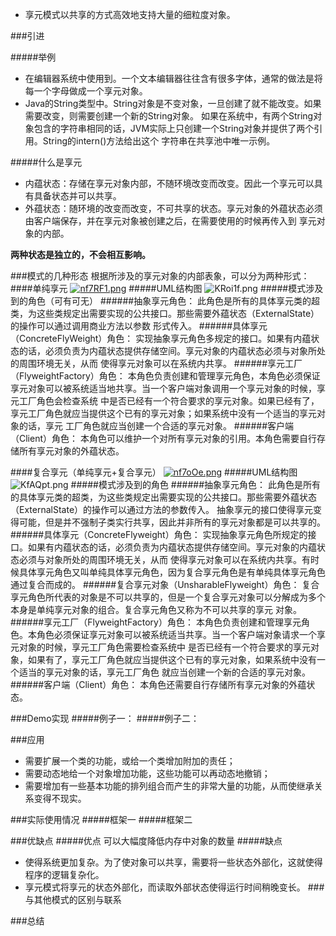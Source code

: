 - 享元模式以共享的方式高效地支持大量的细粒度对象。

###引进

#####举例
- 在编辑器系统中使用到。一个文本编辑器往往含有很多字体，通常的做法是将每一个字母做成一个享元对象。
- Java的String类型中。String对象是不变对象，一旦创建了就不能改变。如果需要改变，则需要创建一个新的String对象。
  如果在系统中，有两个String对象包含的字符串相同的话，JVM实际上只创建一个String对象并提供了两个引用。String的intern()方法给出这个
  字符串在共享池中唯一示例。
  
 #####什么是享元
 - 内蕴状态：存储在享元对象内部，不随环境改变而改变。因此一个享元可以具有具备状态并可以共享。
 - 外蕴状态：随环境的改变而改变，不可共享的状态。享元对象的外蕴状态必须由客户端保存，并在享元对象被创建之后，在需要使用的时候再传入到
 享元对象的内部。
 
 **两种状态是独立的，不会相互影响。**

###模式的几种形态
根据所涉及的享元对象的内部表象，可以分为两种形式：
####单纯享元
[![nf7RF1.png](https://s2.ax1x.com/2019/09/16/nf7RF1.png)](https://imgchr.com/i/nf7RF1)
#####UML结构图
![KRoi1f.png](https://s2.ax1x.com/2019/10/29/KRoi1f.png)
#####模式涉及到的角色（可有可无）
######抽象享元角色：
此角色是所有的具体享元类的超类，为这些类规定出需要实现的公共接口。那些需要外蕴状态（ExternalState）的操作可以通过调用商业方法以参数
形式传入。
######具体享元（ConcreteFlyWeight）角色：
实现抽象享元角色多规定的接口。如果有内蕴状态的话，必须负责为内蕴状态提供存储空间。享元对象的内蕴状态必须与对象所处的周围环境无关，从而
使得享元对象可以在系统内共享。
######享元工厂（FlyweightFactory）角色：
本角色负责创建和管理享元角色，本角色必须保证享元对象可以被系统适当地共享。当一个客户端对象调用一个享元对象的时候，享元工厂角色会检查系统
中是否已经有一个符合要求的享元对象。如果已经有了，享元工厂角色就应当提供这个已有的享元对象；如果系统中没有一个适当的享元对象的话，享元
工厂角色就应当创建一个合适的享元对象。
######客户端（Client）角色：
本角色可以维护一个对所有享元对象的引用。本角色需要自行存储所有享元对象的外蕴状态。











####复合享元（单纯享元+复合享元）
[![nf7oOe.png](https://s2.ax1x.com/2019/09/16/nf7oOe.png)](https://imgchr.com/i/nf7oOe)
#####UML结构图
![KfAQpt.png](https://s2.ax1x.com/2019/10/29/KfAQpt.png)
#####模式涉及到的角色
######抽象享元角色：
此角色是所有的具体享元类的超类，为这些类规定出需要实现的公共接口。那些需要外蕴状态（ExternalState）的操作可以通过方法的参数传入。
抽象享元的接口使得享元变得可能，但是并不强制子类实行共享，因此并非所有的享元对象都是可以共享的。
######具体享元（ConcreteFlyweight）角色：
实现抽象享元角色所规定的接口。如果有内蕴状态的话，必须负责为内蕴状态提供存储空间。享元对象的内蕴状态必须与对象所处的周围环境无关，从而
使得享元对象可以在系统内共享。有时候具体享元角色又叫单纯具体享元角色，因为复合享元角色是有单纯具体享元角色通过复合而成的。
######复合享元对象（UnsharableFlyweight）角色：
复合享元角色所代表的对象是不可以共享的，但是一个复合享元对象可以分解成为多个本身是单纯享元对象的组合。复合享元角色又称为不可以共享的享元
对象。
######享元工厂（FlyweightFactory）角色：
本角色负责创建和管理享元角色。本角色必须保证享元对象可以被系统适当共享。当一个客户端对象请求一个享元对象的时候，享元工厂角色需要检查系统中
是否已经有一个符合要求的享元对象，如果有了，享元工厂角色就应当提供这个已有的享元对象，如果系统中没有一个适当的享元对象的话，享元工厂角色
就应当创建一个新的合适的享元对象。
######客户端（Client）角色：
本角色还需要自行存储所有享元对象的外蕴状态。

###Demo实现
#####例子一：
#####例子二：

###应用
- 需要扩展一个类的功能，或给一个类增加附加的责任；
- 需要动态地给一个对象增加功能，这些功能可以再动态地撤销；
- 需要增加有一些基本功能的排列组合而产生的非常大量的功能，从而使继承关系变得不现实。

###实际使用情况
#####框架一
#####框架二

###优缺点
#####优点
可以大幅度降低内存中对象的数量
#####缺点
- 使得系统更加复杂。为了使对象可以共享，需要将一些状态外部化，这就使得程序的逻辑复杂化。
- 享元模式将享元的状态外部化，而读取外部状态使得运行时间稍晚变长。
###与其他模式的区别与联系

###总结




